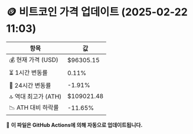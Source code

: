 # 🪙 비트코인 가격 업데이트 (2025-02-22 11:03)

| 항목                | 값 |
|--------------------|----------------|
| 💰 현재 가격 (USD) | $96305.15 |
| ⏳ 1시간 변동률    | 0.11% |
| 📆 24시간 변동률   | -1.91% |
| 🔝 역대 최고가 (ATH) | $109021.48 |
| 📉 ATH 대비 하락률 | -11.65% |

🔄 **이 파일은 GitHub Actions에 의해 자동으로 업데이트됩니다.**
